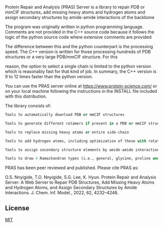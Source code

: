 Protein Repair and Analysis (PRAS) Server is a library to repair PDB or mmCIF structures, add missing heavy atoms and hydrogen atoms and assign secondary structures by amide-amide interactions of the backbone

The program was originally written in python programming language. Comments are not provided in the C++ source code because it follows the logic of the python source code where extensive comments are provided

The difference between this and the python counterpart is the processing speed. The C++ version is written for those processing hundreds of PDB structures or a very large PDB/mmCIF structure.  For this

reason, the option to select a single chain is limited to the python version which is reasonably fast for that kind of job. In summary, the C++ version is 9 to 12 times faster than the python version.

You can use the PRAS server online at https://www.protein-science.com/ or on your local machine following the instructions in the INSTALL file included with this distribution.

The library consists of:
```python
Tools to automatically download PDB or mmCIF structures

Tools to generate different rotamers if present in a PDB or mmCIF structure file

Tools to replace missing heavy atoms or entire side-chain

Tools to add hydrogen atoms, including optimization of those with rotational freedom

Tools to assign secondary structure elements by amide-amide interactions of the backbone

Tools to draw 4 Ramachandran types (i.e., general, glycine, proline and pre-proline)
```

PRAS has been peer reviewed and published. Please cite PRAS as:

O.S. Nnyigide, T.O. Nnyigide, S.G. Lee, K. Hyun. Protein Repair and Analysis Server: A Web Server to Repair PDB Structures, Add Missing Heavy Atoms and Hydrogen Atoms, and Assign Secondary Structures by Amide Interactions.
J. Chem. Inf. Model., 2022, 62, 4232–4246.

## License
[MIT](https://choosealicense.com/licenses/mit/)

